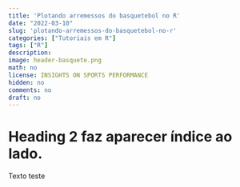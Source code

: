```yaml
---
title: 'Plotando arremessos do basquetebol no R'
date: "2022-03-10"
slug: 'plotando-arremessos-do-basquetebol-no-r'
categories: ["Tutoriais em R"]
tags: ["R"]
description: 
image: header-basquete.png
math: no
license: INSIGHTS ON SPORTS PERFORMANCE
hidden: no
comments: no
draft: no
---
```


# Heading 2 faz aparecer índice ao lado.

Texto teste
